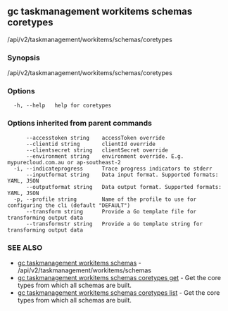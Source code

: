 ## gc taskmanagement workitems schemas coretypes

/api/v2/taskmanagement/workitems/schemas/coretypes

### Synopsis

/api/v2/taskmanagement/workitems/schemas/coretypes

### Options

```
  -h, --help   help for coretypes
```

### Options inherited from parent commands

```
      --accesstoken string    accessToken override
      --clientid string       clientId override
      --clientsecret string   clientSecret override
      --environment string    environment override. E.g. mypurecloud.com.au or ap-southeast-2
  -i, --indicateprogress      Trace progress indicators to stderr
      --inputformat string    Data input format. Supported formats: YAML, JSON
      --outputformat string   Data output format. Supported formats: YAML, JSON
  -p, --profile string        Name of the profile to use for configuring the cli (default "DEFAULT")
      --transform string      Provide a Go template file for transforming output data
      --transformstr string   Provide a Go template string for transforming output data
```

### SEE ALSO

* [gc taskmanagement workitems schemas](gc_taskmanagement_workitems_schemas.html)	 - /api/v2/taskmanagement/workitems/schemas
* [gc taskmanagement workitems schemas coretypes get](gc_taskmanagement_workitems_schemas_coretypes_get.html)	 - Get the core types from which all schemas are built.
* [gc taskmanagement workitems schemas coretypes list](gc_taskmanagement_workitems_schemas_coretypes_list.html)	 - Get the core types from which all schemas are built.


